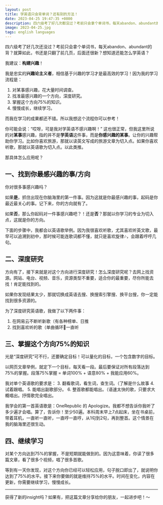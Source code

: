 ```yaml
---
layout: post
title: 学英语只会背单词？还有别的方法！
date: 2023-04-25 19:47:35 +0800
description: 四六级考了好几次都没过？考前只会拿个单词书，每天abandon、abundant的背？就算如此，书还是只翻了前几页，后面没看过？想知道还能怎么学英语？向西来帮你！
image: 2023-04-25.jpg
tags: english languages
---
```


四六级考了好几次还没过？考前只会拿个单词书，每天abandon、abundant的背？就算如此，书还是只翻了前几页，后面还很新？想知道还能怎么学英语？

我建议：**构建兴趣**！

我是忠实的**兴趣论主义者**，相信基于兴趣的学习才是最高效的学习！因为我的学习流程是：
1. 对某事感兴趣，花大量时间调查。
2. 找准最感兴趣的一个方向，深度研究。
3. 掌握这个方向75%的知识。
4. 慢慢成长，继续学习。

而我在学习的成果都还不错。所以我想这个流程你可以参考！

你可能会说：“哎呀，可是我对学英语不感兴趣啊！” 这也很正常，但我这里所说的对**某事**感兴趣，指的并不是**学英语**这件事，而是**你感兴趣的某事**。让你的兴趣帮助你学习。比如你喜欢旅游，那就以读英文写成的旅游文章为切入点。如果你喜欢听歌，那就以英语歌为切入点。以此类推。

那具体怎么应用呢？

## 一、找到你最感兴趣的事/方向

你对很多事感兴趣吗？

如果**是**，抓住出现在你脑海里的第一件事。因为这就是你最感兴趣的事，起码是你最近最关心的事。记下来，你的方向就有了。

如果**否**，那么你起码对一件事感兴趣吧？！还是**否**？那就以你学习的专业为切入点，这就是你的方向。

下面的步骤中，我都会以英语歌举例。因为我很喜欢听歌，尤其喜欢听英文歌，最早可以追溯到初中，那时候可能连歌词都不懂，就只是喜欢旋律🎶，会跟着哼哼几句。

## 二、深度研究

方向有了，接下来就是对这个方向进行深度研究！怎么深度研究呢？去网上找资源。网站、电台、视频、音乐，资源类型不重要，适合你的最重要，尽你所能去找！肯定能找到的。

如果你发现结果太少，那就切换成英语去搜、换搜索引擎搜、换平台搜，你一定能找到很多资源的。

为了深度研究英语歌，我做了以下两件事：
1. 在网易云不断听新歌（有各种榜单、日推
2. 找到喜欢听的歌（单曲循环🔂一直听

## 三、掌握这个方向75%的知识

光是“深度研究”可不行，还要确定目标！可以量化的目标，一个包含数字的目标。

以网页文章举例，就定下一个目标，每天看一段。最后要保证对所有段落达到75%的掌握。段落75%掌握 = 单词100% + 语意80% + 我能应用60%。

我对单个英语歌的要求是：
3. 翻看歌词，看生词，查生词。（了解是什么故事
4. 试着跟唱。
5. 能唱出副歌部分。
6. 整首歌都能唱出。（语速太快的歌，只要求大概唱出。抒情歌完全唱出。

我学会的第一首英语歌是：OneRepublic 的 Apologize。我都不想告诉你我听了多少遍才会唱。算了，告诉你！至少50遍。本科周末早上7点起床，坐在书桌前，带着耳机，一直听一直听，一直哼一直哼，从1句到2句，再到整首。这个情景在我的脑海里还很生动。

## 四、继续学习

对某个方向达到75%的掌握，不是短期就能做到的。因为这意味着，你读了很多篇文章，看了很多个视频，唱了很多首歌。

等到有一天你发现，对这个方向你已经可以轻松应用，句子脱口即出了，就说明你达到了75%的水平。接下来你要做的就是维持75%的水平。时间在变化，内容在更新，你需要继续学习，慢慢成长。

---

获得了新的insight吗？如果有，把这篇文章分享给你的朋友，一起进步吧！～
